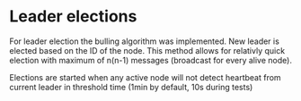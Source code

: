 # Leader elections
For leader election the bulling algorithm was implemented. New leader is elected based on the ID of the node. This method allows for relativly quick election with maximum of n(n-1) messages (broadcast for every alive node).

Elections are started when any active node will not detect heartbeat from current leader in threshold time (1min by default, 10s during tests)